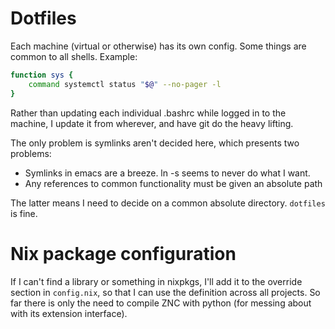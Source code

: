 # Dotfiles
Each machine (virtual or otherwise) has its own config. 
Some things are common to all shells. Example:

``` bash
function sys {
    command systemctl status "$@" --no-pager -l
}
```

Rather than updating each individual .bashrc while logged in to the machine, I update it from wherever, and have git do the heavy lifting.

The only problem is symlinks aren't decided here, which presents two problems:

- Symlinks in emacs are a breeze. ln -s seems to never do what I want.
- Any references to common functionality must be given an absolute path

The latter means I need to decide on a common absolute directory. `dotfiles` is fine.


# Nix package configuration
If I can't find a library or something in nixpkgs, I'll add it to the override section in `config.nix`, so that I can use the definition across all projects. So far there is only the need to compile ZNC with python (for messing about with its extension interface).
